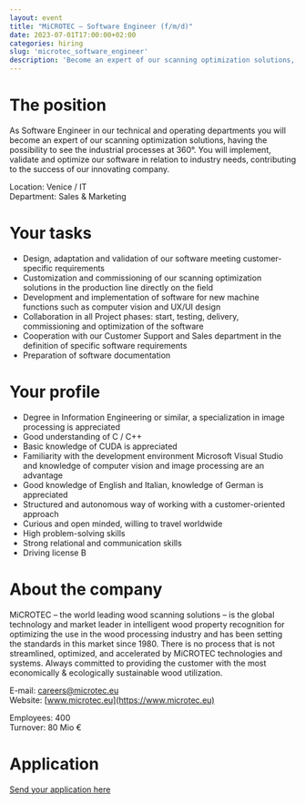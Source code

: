 ```yaml
---
layout: event
title: "MiCROTEC – Software Engineer (f/m/d)"
date: 2023-07-01T17:00:00+02:00
categories: hiring
slug: 'microtec_software_engineer'
description: 'Become an expert of our scanning optimization solutions, having the possibility to see the industrial processes at 360°. You will implement, validate and optimize our software in relation to industry needs, contributing to the success of our innovating company.'
---
```


# The position

As Software Engineer in our technical and operating departments you will become an expert of our scanning optimization solutions, having the possibility to see the industrial processes at 360°. You will implement, validate and optimize our software in relation to industry needs, contributing to the success of our innovating company.

Location: Venice / IT  
Department: Sales & Marketing  

# Your tasks

* Design, adaptation and validation of our software meeting customer-specific requirements
* Customization and commissioning of our scanning optimization solutions in the production line directly on the field
* Development and implementation of software for new machine functions such as computer vision and UX/UI design
* Collaboration in all Project phases: start, testing, delivery, commissioning and optimization of the software
* Cooperation with our Customer Support and Sales department in the definition of specific software requirements
* Preparation of software documentation

# Your profile

* Degree in Information Engineering or similar, a specialization in image processing is appreciated
* Good understanding of C / C++
* Basic knowledge of CUDA is appreciated
* Familiarity with the development environment Microsoft Visual Studio and knowledge of computer vision and image processing are an advantage
* Good knowledge of English and Italian, knowledge of German is appreciated
* Structured and autonomous way of working with a customer-oriented approach
* Curious and open minded, willing to travel worldwide
* High problem-solving skills
* Strong relational and communication skills
* Driving license B

# About the company

MiCROTEC – the world leading wood scanning solutions – is the global technology and market leader in intelligent wood property recognition for optimizing the use in the wood processing industry and has been setting the standards in this market since 1980. There is no process that is not streamlined, optimized, and accelerated by MiCROTEC technologies and systems. Always committed to providing the customer with the most economically & ecologically sustainable wood utilization.  

E-mail: [careers@microtec.eu](mailto:careers@microtec.eu)  
Website: [www.microtec.eu](https://www.microtec.eu)  

Employees: 400  
Turnover: 80 Mio €  

# Application

[Send your application here](https://microtec.onboard.org/en/jobs/dGXbQwmg)
